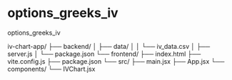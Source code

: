 # options_greeks_iv
options_greeks_iv



iv-chart-app/
├── backend/
│   ├── data/
│   │   └── iv_data.csv
│   ├── server.js
│   └── package.json
└── frontend/
    ├── index.html
    ├── vite.config.js
    ├── package.json
    └── src/
        ├── main.jsx
        ├── App.jsx
        └── components/
            └── IVChart.jsx